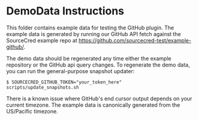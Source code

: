 # DemoData Instructions

This folder contains example data for testing the GitHub plugin. The example
data is generated by running our GitHub API fetch against the SourceCred
example repo at https://github.com/sourcecred-test/example-github/.

The demo data should be regenerated any time either the example repository or
the GitHub api query changes. To regenerate the demo data, you can run the general-purpose
snapshot updater:

```shell
$ SOURCECRED_GITHUB_TOKEN="your_token_here" scripts/update_snapshots.sh
```

There is a known issue where GitHub's end cursor output depends on your current
timezone. The example data is canonically generated from the US/Pacific
timezone.
